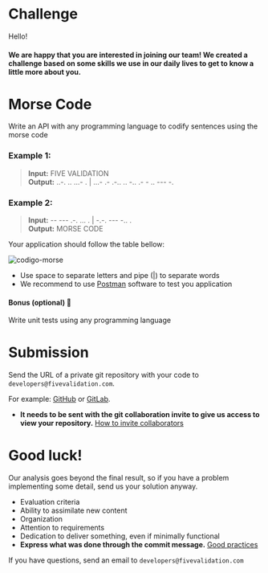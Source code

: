 # Challenge

Hello!

#### We are happy that you are interested in joining our team! We created a challenge based on some skills we use in our daily lives to get to know a little more about you.

# Morse Code

Write an API with any programming language to codify sentences using the morse code 

### Example 1:

> **Input:** FIVE VALIDATION  
> **Output:** ..-. .. ...- . | ...- .- .-.. .. -.. .- - .. --- -.

### Example 2:

> **Input:** -- --- .-. ... . | -.-. --- -.. .  
> **Output:** MORSE CODE


Your application should follow the table bellow:

![codigo-morse](https://user-images.githubusercontent.com/65623300/179625564-c295a2d3-9ba6-40e3-8841-9c81b6970eca.jpg)

* Use space to separate letters and pipe (|) to separate words
* We recommend to use [Postman](https://www.postman.com/) software to test you application 


#### Bonus (optional) :star2:
Write unit tests using any programming language


# Submission
Send the URL of a private git repository with your code to `developers@fivevalidation.com`.

For example: [GitHub](https://github.com) or [GitLab](https://gitlab.com).  
* **It needs to be sent with the git collaboration invite to give us access to view your repository.** [How to invite collaborators](https://docs.github.com/en/account-and-profile/setting-up-and-managing-your-personal-account-on-github/managing-access-to-your-personal-repositories/inviting-collaborators-to-a-personal-repository)


# Good luck!
Our analysis goes beyond the final result, so if you have a problem implementing some detail, send us your solution anyway.

* Evaluation criteria
* Ability to assimilate new content
* Organization
* Attention to requirements
* Dedication to deliver something, even if minimally functional
* **Express what was done through the commit message.** [Good practices](https://github.com/trein/dev-best-practices/wiki/Git-Commit-Best-Practices)

If you have questions, send an email to `developers@fivevalidation.com`

